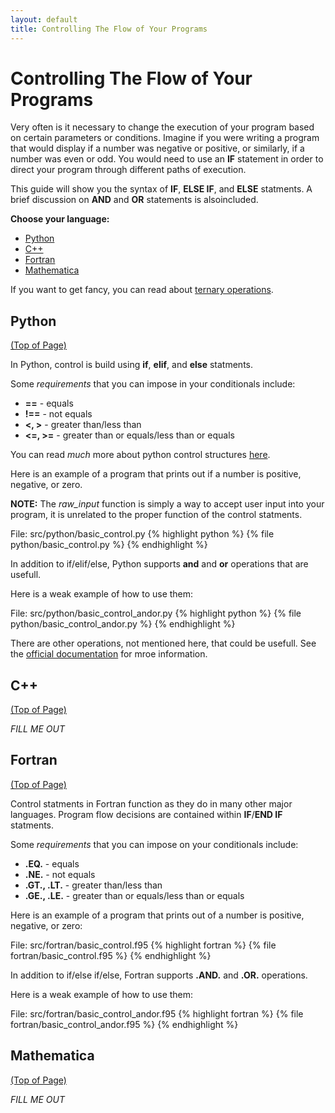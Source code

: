 ```yaml
---
layout: default
title: Controlling The Flow of Your Programs
---
```


# Controlling The Flow of Your Programs

Very often is it necessary to change the execution of your program based on certain parameters or conditions.  Imagine if you were writing a program that would display if a number was negative or positive, or similarly, if a number was even or odd.  You would need to use an **IF** statement in order to direct your program through different paths of execution.

This guide will show you the syntax of **IF**, **ELSE IF**, and **ELSE** statments. A brief discussion on **AND** and **OR** statements is alsoincluded.


**Choose your language:**

* [Python](#python)
* [C++](#cpp)
* [Fortran](#fortran)
* [Mathematica](#mathematica)

If you want to get fancy, you can read about [ternary operations](http://en.wikipedia.org/wiki/Ternary_operation).

<a name="python"></a>
## Python
<div class="to-top"><a href="#top">(Top of Page)</a></div>
<div style="clear: both;"></div>

In Python, control is build using **if**, **elif**, and **else** statments.

Some *requirements* that you can impose in your conditionals include:

* **==** - equals
* **!==** - not equals
* **<, >** - greater than/less than
* **<=, >=** - greater than or equals/less than or equals

You can read *much* more about python control structures [here](http://docs.python.org/tutorial/controlflow.html).

Here is an example of a program that prints out if a number is positive, negative, or zero.

**NOTE:** The *raw_input* function is simply a way to accept user input into your program, it is unrelated to the proper function of the control statments.

File: src/python/basic_control.py
{% highlight python %}
{% file python/basic_control.py %}
{% endhighlight %}

In addition to if/elif/else, Python supports **and** and **or** operations that are usefull.

Here is a weak example of how to use them:

File: src/python/basic_control_andor.py
{% highlight python %}
{% file python/basic_control_andor.py %}
{% endhighlight %}

There are other operations, not mentioned here, that could be usefull.  See the [official documentation](http://docs.python.org/tutorial/controlflow.html) for mroe information.

<a name="cpp"></a>
## C++
<div class="to-top"><a href="#top">(Top of Page)</a></div>
<div style="clear: both;"></div>

*FILL ME OUT*

<a name="fortran"></a>
## Fortran
<div class="to-top"><a href="#top">(Top of Page)</a></div>
<div style="clear: both;"></div>

Control statments in Fortran function as they do in many other major languages.  Program flow decisions are contained within **IF**/**END IF** statments.

Some *requirements* that you can impose on your conditionals include:

* **.EQ.** - equals
* **.NE.** - not equals
* **.GT., .LT.** - greater than/less than
* **.GE., .LE.** - greater than or equals/less than or equals

Here is an example of a program that prints out of a number is positive, negative, or zero:

File: src/fortran/basic_control.f95
{% highlight fortran %}
{% file fortran/basic_control.f95 %}
{% endhighlight %}

In addition to if/else if/else, Fortran supports **.AND.** and **.OR.** operations.

Here is a weak example of how to use them:

File: src/fortran/basic_control_andor.f95
{% highlight fortran %}
{% file fortran/basic_control_andor.f95 %}
{% endhighlight %}

<a name="mathematica"></a>
## Mathematica
<div class="to-top"><a href="#top">(Top of Page)</a></div>
<div style="clear: both;"></div>

*FILL ME OUT*

